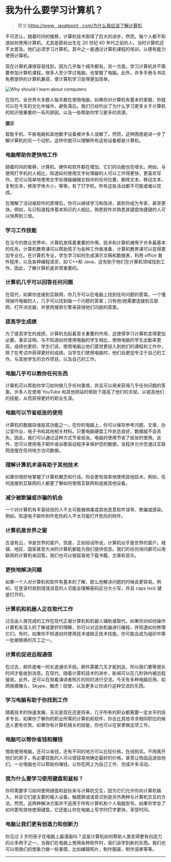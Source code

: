 # 我为什么要学习计算机？

> 原文:[https://www . javatpoint . com/为什么我应该了解计算机](https://www.javatpoint.com/why-should-i-learn-about-computers)

不可否认，随着时间的推移，计算机技术取得了巨大的进步。然而，每个人都不知道如何使用计算机，尤其是那些出生在 20 世纪 60 年代之前的人，当时计算机还不太普及。他们必须学习计算机，其中之一是通过计算机课程的培训，以便有能力使用计算机。

现在计算机课很容易找到，因为几乎每个城市都有。另一方面，学习计算机并不需要参加计算机课程。很多人至少学过电脑，也掌握了电脑。此外，许多手册与书店免费提供的计算机兼容，使计算机学习变得更加简单。

![Why should I learn about computers](../Images/1be247ec259d37b46b5ef0c3d54a2067.png)

在现代，全世界大多数人每天都在使用电脑。如果你对计算机有基本的掌握，你就可以在今天的文化中操作，避免落后。我们已经列出了为什么学习更多关于计算机的知识很重要的一系列原因，以及一些帮助你学习更多的资源。

**提示**

智能手机、平板电脑和其他数字设备被许多人误解了。然而，这种困惑是进一步了解计算机的另一个动机，这样你就可以理解所有这些设备都是计算机。

### 电脑帮助你更快地工作

随着时间的推移，计算机、硬件和软件都在增加，它们的功能也在增长。例如，与使用打字机的人相比，知道如何使用文字处理器的人可以工作得更快，更喜欢写作。您可以简单地使用文字处理器编辑文档中的任何位置，删除文本，移动文本，复制文本，修改字体大小，等等。有了打字机，所有这些活动都不可能或难以完成。

在理解了活动或软件的原理后，你可以继续学习和改进，直到你成为专家，甚至更快。例如，与只知道程序基本知识的人相比，熟悉软件并熟悉其键盘快捷键的人可以快两到三倍。

### 学习工作技能

在当今的商业世界中，计算机发挥着重要的作用，技术和计算机被用于许多最基本的任务。计算机教育课可以帮助孩子为各种工作做准备，计算机教育课可以变得更加专业化。在计算机专业，学生学习如何生成演示文稿和数据表，利用 office 套件程序，以及各种编程语言，如 C++和 Java，这有助于他们在计算机领域找到工作。因此，了解计算机是非常重要的。

### 计算机几乎可以回答任何问题

在现代，如果你连接到互联网，你几乎可以在电脑上找到任何问题的答案。一个懂得操作电脑的人，几乎可以找到每一个问题的答案；只有他/她需要连接到互联网，打开浏览器，并使用搜索引擎来获得他们问题的答案。

### 提高学生成绩

为了提高学生的成绩，计算机也起着至关重要的作用，这使得学习计算机变得更加必要。事实证明，与不知道如何使用电脑的学生相比，使用电脑的学生出勤率更高，成绩也更好。学生们说，使用电脑让他们感觉更投入到他们的课程和工作中，除了在考试中获得更好的成绩。当学生们使用电脑时，他们会更加专注于自己的工作，与其他学生的合作项目，以及自己的工作。

### 电脑几乎可以教你任何东西

计算机可以帮助你学习如何做几乎任何事情，并且可以用来获得几乎任何问题的答案。许多人在使用 YouTube 和其他网站的帮助下提高了他们的天赋，以提高他们的技能，从而获得更好的职业生涯。

### 电脑可以节省纸张的使用

计算机的数据存储是其功能之一。在你的电脑上，你可以保存参考问题、文章、办公室作业、电子书和其他相关材料。只要电脑硬盘工作状态良好，数据就不会丢失。因此，我们可以通过这种方式节省纸张。电脑的使用节省了纸张的使用。此外，您可以使用电子邮件或谷歌驱动程序来保护您的数据，该程序允许您通过互联网连接在任何地方访问数据。

### 理解计算机术语有助于其他技术

如果你很好地掌握了计算机概念和行话，你会更有效率地使用其他技术。例如，任何连接到互联网的人都更了解如何使用互联网和连接其他设备。

### 减少被欺骗或诈骗的机会

一个对计算机有丰富经验的人不太可能被病毒或其他恶意软件误导、欺骗或感染。例如，知道电子邮件附件危险的人不太可能打开危险的附件。

### 计算机是世界之窗

古语有云，书是世界的窗户。但是，正如俗话所说，计算机似乎是世界的窗户。城镇、地区、国家甚至大洲的计算机都能为我们提供信息。我们的任何询问都可以用联网的计算机来回答。我们也可以很容易地下载书籍、文章和音乐。

### 更快地解决问题

如果一个人对计算机和软件有基本的了解，那么他解决问题的时候会更容易。例如，在登录时收到错误消息的人可能会理解密码区分大小写，并且 caps lock 键是打开的。

### 计算机和机器人正在取代工作

过去由人类完成的工作在现代正被计算机和机器人辅助或取代。如果你对如何操作计算机有深入的了解或更好的理解，你可以对这些机器进行编程，并知道如何修理它们。有时，如果你不知道如何使用技术或缺乏技术技能，你可能会成为组织中第一批被替换的员工之一。

### 计算机促进远程通信

在过去，邮件是唯一的长途通讯手段。邮件需要几天才能到达，所以我们要等很长时间才能收到消息。在现代，随着计算机技术的进步，新闻可以在几秒钟内被远程接收。此外，还可以在观看演讲者照片的同时进行交流。今天有多种电脑应用，如网络摄像头，Skype，雅虎！信使，以及更多让你进行这种交流的东西。

### 学习电脑有助于你找到工作

随着技术的快速发展，无论是现在还是将来，几乎所有的职业都需要一定水平的技术专长。如果你了解你的职业所需的计算机和软件，你会比其他寻求相同职位的候选人更有优势。如果你有计算机相关的技能，你也可以在家里做这项工作。

### 电脑可以帮你省钱和赚钱

借助使用电脑，还可以省钱，还有不同的地方可以比较价格，在线购买。不用离开他们的房子，有必要技能的人可以很容易地确定最好的价格，甚至让物品运送给他们。一台电脑也可以帮助你赚钱，让你在网上为自己工作，完成许多活动。

### 我为什么要学习使用键盘和鼠标？

你将需要学习如何使用键盘和鼠标来与计算机交互，因为它们允许你向计算机输入，并且它们是主要的输入设备。触摸屏或语音识别是另外两种与计算机交互的方法。然而，这两种解决方案并不适用于所有计算机和个人电脑型号。如果你学会了如何更有效地使用键盘，它还能让你在电脑上写字时打字更快，享受时间。

### 电脑让我们更有创造力和创新力

你见过 3 岁的孩子在电脑上画漫画吗？这是计算机如何帮助人类变得更有创造力的众多例子之一。当我们在电脑上使用各种软件时，我们会学到新的东西。我们也可以用我们的想象力做一些事情，比如编辑照片，制作服装，制作请柬等等。

* * *